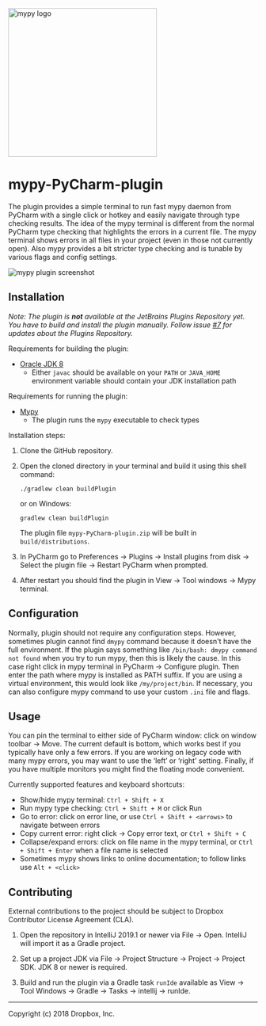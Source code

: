 <img src="http://mypy-lang.org/static/mypy_light.svg" alt="mypy logo" width="300px"/>

# mypy-PyCharm-plugin

The plugin provides a simple terminal to run fast mypy daemon
from PyCharm with a single click or hotkey and easily navigate
through type checking results. The idea of the mypy terminal is
different from the normal PyCharm type checking that highlights
the errors in a current file. The mypy terminal shows errors in
all files in your project (even in those not currently open).
Also mypy provides a bit stricter type checking and is tunable
by various flags and config settings.

![mypy plugin screenshot](https://github.com/dropbox/mypy-PyCharm-plugin/blob/master/mypy-mypy.png)

## Installation

_Note: The plugin is **not** available at the JetBrains Plugins
Repository yet. You have to build and install the plugin manually.
Follow issue [#7](https://github.com/dropbox/mypy-PyCharm-plugin/issues/7)
for updates about the Plugins Repository._

Requirements for building the plugin:

* [Oracle JDK 8](https://www.oracle.com/javadownload)
    * Either `javac` should be available on your `PATH` or `JAVA_HOME`
      environment variable should contain your JDK installation path

Requirements for running the plugin:

* [Mypy](https://github.com/python/mypy)
    * The plugin runs the `mypy` executable to check types

Installation steps:

1. Clone the GitHub repository.

2. Open the cloned directory in your terminal and build it using this
   shell command:

       ./gradlew clean buildPlugin
       
   or on Windows:
   
       gradlew clean buildPlugin
   
   The plugin file `mypy-PyCharm-plugin.zip` will be built in
   `build/distributions`.
    
3. In PyCharm go to Preferences -> Plugins -> Install plugins from disk
   -> Select the plugin file -> Restart PyCharm when prompted.
   
4. After restart you should find the plugin in View -> Tool windows
   -> Mypy terminal.

## Configuration

Normally, plugin should not require any configuration steps. However,
sometimes plugin cannot find `dmypy` command because it doesn't have
the full environment. If the plugin says something like
`/bin/bash: dmypy command not found` when you try to run mypy,
then this is likely the cause. In this case right click in mypy
terminal in PyCharm -> Configure plugin. Then enter the path where
mypy is installed as PATH suffix. If you are using a virtual environment,
this would look like `/my/project/bin`. If necessary, you can also
configure mypy command to use your custom `.ini` file and flags.

## Usage

You can pin the terminal to either side of PyCharm window: click
on window toolbar → Move. The current default is bottom, which
works best if you typically have only a few errors. If you are
working on legacy code with many mypy errors, you may want to use
the ‘left’ or ‘right’ setting. Finally, if you have multiple
monitors you might find the floating mode convenient.

Currently supported features and keyboard shortcuts:

- Show/hide mypy terminal:  `Ctrl + Shift + X`
- Run mypy type checking:  `Ctrl + Shift + M` or click Run
- Go to error: click on error line, or use `Ctrl + Shift + <arrows>`
  to navigate between errors
- Copy current error: right click → Copy error text,
  or `Ctrl + Shift + C`
- Collapse/expand errors: click on file name in the mypy terminal,
  or `Ctrl + Shift + Enter` when a file name is selected
- Sometimes mypy shows links to online documentation; to follow
  links use `Alt + <click>`

## Contributing

External contributions to the project should be subject to
Dropbox Contributor License Agreement (CLA).

1. Open the repository in IntelliJ 2019.1 or newer via
   File -> Open. IntelliJ will import it as a Gradle project.

2. Set up a project JDK via File -> Project Structure -> Project
   -> Project SDK. JDK 8 or newer is required.

3. Build and run the plugin via a Gradle task `runIde` available
   as View -> Tool Windows -> Gradle -> Tasks -> intellij -> runIde.

--------------------------------
Copyright (c) 2018 Dropbox, Inc.

